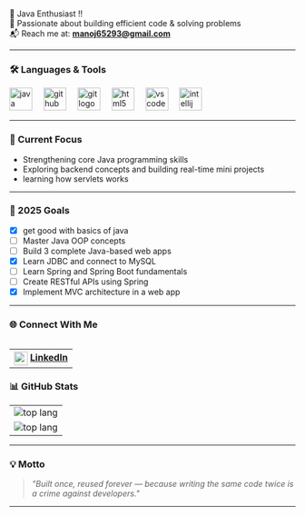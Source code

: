 ###


🧠 Java Enthusiast !!<br>
🌱 Passionate about building efficient code & solving problems  
📬 Reach me at: **manoj65293@gmail.com**

----
### 🛠️ Languages & Tools

<div align="left">
  <img src="https://cdn.jsdelivr.net/gh/devicons/devicon/icons/java/java-original.svg" height="40" alt="java logo"  />
  <img width="12" />
  <img src="https://cdn.jsdelivr.net/gh/devicons/devicon/icons/github/github-original.svg" height="40" alt="github logo"  />
  <img width="12" />
  <img src="https://cdn.jsdelivr.net/gh/devicons/devicon/icons/git/git-original.svg" height="40" alt="git logo"  />
  <img width="12" />
  <img src="https://cdn.jsdelivr.net/gh/devicons/devicon/icons/html5/html5-original.svg" height="40" alt="html5 logo"  />
  <img width="12" />
  <img src="https://cdn.jsdelivr.net/gh/devicons/devicon/icons/vscode/vscode-original.svg" height="40" alt="vscode logo"  />
  <img width="12" />
  <img src="https://cdn.jsdelivr.net/gh/devicons/devicon/icons/intellij/intellij-original.svg" height="40" alt="intellij logo"  />
</div>

---

### 🎯 Current Focus
-  Strengthening core Java programming skills
-  Exploring backend concepts and building real-time mini projects
-  learning how servlets works
---

### 🚀 2025 Goals
- [x] get good with basics of java
- [ ] Master Java OOP concepts  
- [ ] Build 3 complete Java-based web apps
- [x] Learn JDBC and connect to MySQL  
- [ ] Learn Spring and Spring Boot fundamentals  
- [ ] Create RESTful APIs using Spring   
- [x] Implement MVC architecture in a web app 

---

### 🌐 Connect With Me

<table align="left">
  <tr>  
    <th>
      <img align="center" src="https://img.icons8.com/fluency/48/linkedin.png" width="24" height="24" />  
      <a href="https://www.linkedin.com/in/manoj-kumar-d-9a462a299/">LinkedIn</a>
    </th> 
<!--     <th>
      <img align="center" src="https://raw.githubusercontent.com/maurodesouza/profile-readme-generator/master/src/assets/icons/social/instagram/default.svg" width="24" />
      <a href="https://www.instagram.com/shriharsha_k_m/">Instagram</a>
    </th>  -->
  </tr>
</table>
<br>
<br

---
---
### 📊 GitHub Stats

<table>
  <tr>
    <td>
    <img src="https://github-readme-stats.vercel.app/api/top-langs/?username=IMMANOJ31&layout=compact&theme=tokyonight" alt="top lang">
    </td>
  </tr>
  <tr>
    <td>
        <img src="https://streak-stats.demolab.com?user=ShriAlt&theme=tokyonight&hide_border=true" alt="top lang">
    </td>
  </tr>
</table>

---

### 💡 Motto
> *"Built once, reused forever — because writing the same code twice is a crime against developers."*
---

